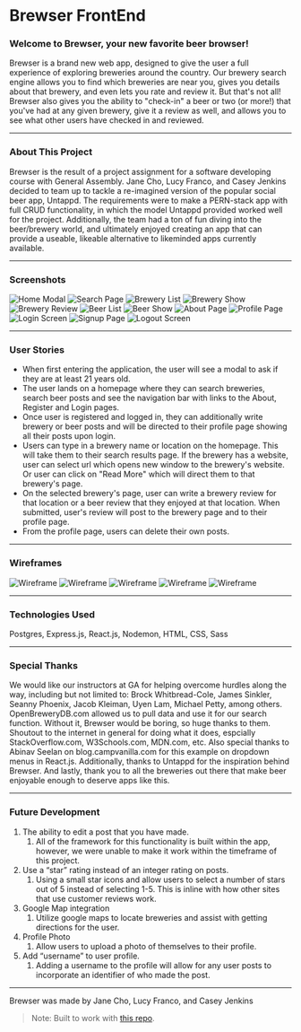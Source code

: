 # Brewser FrontEnd

### Welcome to Brewser, your new favorite beer browser!
Brewser is a brand new web app, designed to give the user a full experience of exploring breweries around the country. Our brewery search engine allows you to find which breweries are near you, gives you details about that brewery, and even lets you rate and review it. But that's not all! Brewser also gives you the ability to "check-in" a beer or two (or more!) that you've had at any given brewery, give it a review as well, and allows you to see what other users have checked in and reviewed.



___



### About This Project
Brewser is the result of a project assignment for a software developing course with General Assembly. Jane Cho, Lucy Franco, and Casey Jenkins decided to team up to tackle a re-imagined version of the popular social beer app, Untappd. The requirements were to make a PERN-stack app with full CRUD functionality, in which the model Untappd provided worked well for the project. Additionally, the team had a ton of fun diving into the beer/brewery world, and ultimately enjoyed creating an app that can provide a useable, likeable alternative to likeminded apps currently available.



___



### Screenshots

![Home Modal](./public/screenshots/Modal.png)
![Search Page](./public/screenshots/Search.png)
![Brewery List](./public/screenshots/BrewList.png)
![Brewery Show](./public/screenshots/BrewShow.png)
![Brewery Review](./public/screenshots/ReviewSection.png)
![Beer List](./public/screenshots/BeerList.png)
![Beer Show](./public/screenshots/BeerShow.png)
![About Page](./public/screenshots/About.png)
![Profile Page](./public/screenshots/Profile.png)
![Login Screen](./public/screenshots/Login.png)
![Signup Page](./public/screenshots/SignUp.png)
![Logout Screen](./public/screenshots/Logout.png)



___



### User Stories

* When first entering the application, the user will see a modal to ask if they are at least 21 years old.
* The user lands on a homepage where they can search breweries, search beer posts and see the navigation bar with links to the About, Register and Login pages.
* Once user is registered and logged in, they can additionally write brewery or beer posts and will be directed to their profile page showing all their posts upon login.
* Users can type in a brewery name or location on the homepage. This will take them to their search results page. If the brewery has a website, user can select url which opens new window to the brewery's website. Or user can click on "Read More" which will direct them to that brewery's page.
* On the selected brewery's page, user can write a brewery review for that location or a beer review that they enjoyed at that location. When submitted, user's review will post to the brewery page and to their profile page.
* From the profile page, users can delete their own posts.




___



### Wireframes
![Wireframe](./public/screenshots/HomeWireframe.png)
![Wireframe](./public/screenshots/SearchWireframe.png)
![Wireframe](./public/screenshots/ProfileWireframe.png)
![Wireframe](./public/screenshots/BreweryModalWireframe.png)
![Wireframe](./public/screenshots/LogoutWireframe.png)



___



### Technologies Used

Postgres, Express.js, React.js, Nodemon, HTML, CSS, Sass



___



### Special Thanks
We would like our instructors at GA for helping overcome hurdles along the way, including but not limited to: Brock Whitbread-Cole, James Sinkler, Seanny Phoenix, Jacob Kleiman, Uyen Lam, Michael Petty, among others. OpenBreweryDB.com allowed us to pull data and use it for our search function. Without it, Brewser would be boring, so huge thanks to them. Shoutout to the internet in general for doing what it does, espcially StackOverflow.com, W3Schools.com, MDN.com, etc. Also special thanks to Abinav Seelan on blog.campvanilla.com for this example on dropdown menus in React.js. Additionally, thanks to Untappd for the inspiration behind Brewser. And lastly, thank you to all the breweries out there that make beer enjoyable enough to deserve apps like this.



___



### Future Development

1. The ability to edit a post that you have made.
    1. All of the framework for this functionality is built within the app, however, we were unable to make it work within the timeframe of this project.
1. Use a “star” rating instead of an integer rating on posts.
    1. Using a small star icons and allow users to select a number of stars out of 5 instead of selecting 1-5. This is inline with how other sites that use customer reviews work.
1. Google Map integration
    1. Utilize google maps to locate breweries and assist with getting directions for the user.
1. Profile Photo
    1. Allow users to upload a photo of themselves to their profile.
1. Add “username” to user profile.
    1. Adding a username to the profile will allow for any user posts to incorporate an identifier of who made the post.



___



Brewser was made by Jane Cho, Lucy Franco, and Casey Jenkins

> Note: Built to work with [this repo](https://github.com/jmcho311/brewser-auth-backend).
